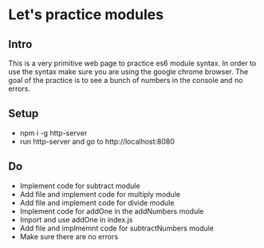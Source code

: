 # Let's practice modules
## Intro
This is a very primitive web page to practice es6 module syntax. In order to use the syntax make sure you are using the google chrome browser. The goal of the practice is to see a bunch of numbers in the console and no errors.
## Setup
* npm i -g http-server
* run http-server and go to http://localhost:8080

## Do
* Implement code for subtract module
* Add file and implement code for multiply module
* Add file and implement code for divide module
* Implement code for addOne in the addNumbers module
* Import and use addOne in index.js
* Add file and implmemnt code for subtractNumbers module
* Make sure there are no errors

